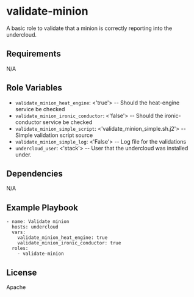 validate-minion
===============

A basic role to validate that a minion is correctly reporting into the undercloud.

Requirements
------------

N/A

Role Variables
--------------

- `validate_minion_heat_engine`: <'true'> -- Should the heat-engine service be checked
- `validate_minion_ironic_conductor`: <'false'> -- Should the ironic-conductor service be checked
- `validate_minion_simple_script`: <'validate_minion_simple.sh.j2'> -- Simple validation script source
- `validate_minion_simple_log`: <'False'> -- Log file for the validations
- `undercloud_user`: <'stack'> -- User that the undercloud was installed under.

Dependencies
------------

N/A

Example Playbook
----------------

    - name: Validate minion
      hosts: undercloud
      vars:
        validate_minion_heat_engine: true
        validate_minion_ironic_conductor: true
      roles:
        - validate-minion

License
-------

Apache
